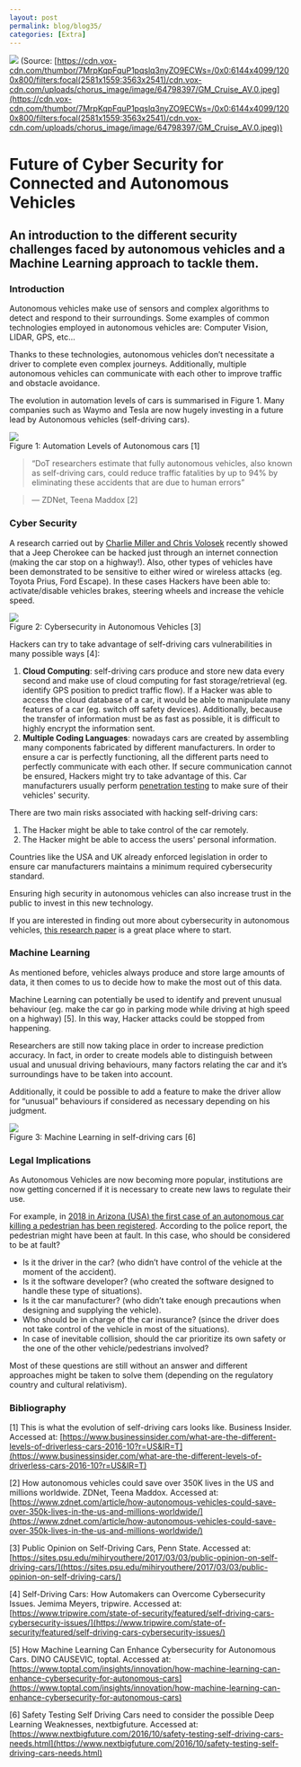 ```yaml
---
layout: post
permalink: blog/blog35/
categories: [Extra]
---
```


![](https://cdn-images-1.medium.com/max/2600/1*EWmVo5PD97pIp2VcNJBWLA.jpeg)
<span class="figcaption_hack">(Source:
[https://cdn.vox-cdn.com/thumbor/7MrpKqpFquP1pqslq3nyZO9ECWs=/0x0:6144x4099/1200x800/filters:focal(2581x1559:3563x2541)/cdn.vox-cdn.com/uploads/chorus_image/image/64798397/GM_Cruise_AV.0.jpeg](https://cdn.vox-cdn.com/thumbor/7MrpKqpFquP1pqslq3nyZO9ECWs=/0x0:6144x4099/1200x800/filters:focal(2581x1559:3563x2541)/cdn.vox-cdn.com/uploads/chorus_image/image/64798397/GM_Cruise_AV.0.jpeg))</span>

<!--end_excerpt-->

# Future of Cyber Security for Connected and Autonomous Vehicles

## An introduction to the different security challenges faced by autonomous vehicles and a Machine Learning approach to tackle them.

### Introduction

Autonomous vehicles make use of sensors and complex algorithms to detect and
respond to their surroundings. Some examples of common technologies employed in
autonomous vehicles are: Computer Vision, LIDAR, GPS, etc…

Thanks to these technologies, autonomous vehicles don’t necessitate a driver to
complete even complex journeys. Additionally, multiple autonomous vehicles can
communicate with each other to improve traffic and obstacle avoidance.

The evolution in automation levels of cars is summarised in Figure 1. Many
companies such as Waymo and Tesla are now hugely investing in a future lead by
Autonomous vehicles (self-driving cars).

![](https://cdn-images-1.medium.com/max/2000/1*dGBrOiXsipUOUpvoWgtO5g.png) <br>
<span class="figcaption_hack">Figure 1: Automation Levels of Autonomous cars [1]</span>

> “DoT researchers estimate that fully autonomous vehicles, also known as
> self-driving cars, could reduce traffic fatalities by up to 94% by eliminating
these accidents that are due to human errors”

> — ZDNet, Teena Maddox [2]

### Cyber Security

A research carried out by [Charlie Miller and Chris
Volosek](http://illmatics.com/Remote%20Car%20Hacking.pdf) recently showed that a
Jeep Cherokee can be hacked just through an internet connection (making the car
stop on a highway!). Also, other types of vehicles have been demonstrated to be
sensitive to either wired or wireless attacks (eg. Toyota Prius, Ford Escape).
In these cases Hackers have been able to: activate/disable vehicles brakes,
steering wheels and increase the vehicle speed.

![](https://cdn-images-1.medium.com/max/2000/1*44LoyXan0-n3f_EI6h57-g.png) <br>
<span class="figcaption_hack">Figure 2: Cybersecurity in Autonomous Vehicles [3]</span>

Hackers can try to take advantage of self-driving cars vulnerabilities in many
possible ways [4]:

1.  **Cloud Computing**: self-driving cars produce and store new data every second
and make use of cloud computing for fast storage/retrieval (eg. identify GPS
position to predict traffic flow). If a Hacker was able to access the cloud
database of a car, it would be able to manipulate many features of a car (eg.
switch off safety devices). Additionally, because the transfer of information
must be as fast as possible, it is difficult to highly encrypt the information
sent.
1.  **Multiple Coding Languages**: nowadays cars are created by assembling many
components fabricated by different manufacturers. In order to ensure a car is
perfectly functioning, all the different parts need to perfectly communicate
with each other. If secure communication cannot be ensured, Hackers might try to
take advantage of this. Car manufacturers usually perform [penetration
testing](https://searchsecurity.techtarget.com/definition/penetration-testing)
to make sure of their vehicles' security.

There are two main risks associated with hacking self-driving cars:

1.  The Hacker might be able to take control of the car remotely.
1.  The Hacker might be able to access the users' personal information.

Countries like the USA and UK already enforced legislation in order to ensure
car manufacturers maintains a minimum required cybersecurity standard.

Ensuring high security in autonomous vehicles can also increase trust in the
public to invest in this new technology.

If you are interested in finding out more about cybersecurity in autonomous
vehicles, [this research
paper](https://www.sciencedirect.com/science/article/pii/S096585641830555X) is a
great place where to start.

### Machine Learning

As mentioned before, vehicles always produce and store large amounts of data, it
then comes to us to decide how to make the most out of this data.

Machine Learning can potentially be used to identify and prevent unusual
behaviour (eg. make the car go in parking mode while driving at high speed on a
highway) [5]. In this way, Hacker attacks could be stopped from happening.

Researchers are still now taking place in order to increase prediction accuracy.
In fact, in order to create models able to distinguish between usual and unusual
driving behaviours, many factors relating the car and it’s surroundings have to
be taken into account.

Additionally, it could be possible to add a feature to make the driver allow for
“unusual” behaviours if considered as necessary depending on his judgment.

![](https://cdn-images-1.medium.com/max/2000/1*-N1Q137jGK8lKgPaeUgOFg.png) <br>
<span class="figcaption_hack">Figure 3: Machine Learning in self-driving cars [6]</span>

### Legal Implications

As Autonomous Vehicles are now becoming more popular, institutions are now
getting concerned if it is necessary to create new laws to regulate their use.

For example, in [2018 in Arizona (USA) the first case of an autonomous car
killing a pedestrian has been
registered](https://www.theatlantic.com/technology/archive/2018/03/can-you-sue-a-robocar/556007/).
According to the police report, the pedestrian might have been at fault. In this
case, who should be considered to be at fault?

* Is it the driver in the car? (who didn’t have control of the vehicle at the
moment of the accident).
* Is it the software developer? (who created the software designed to handle these
type of situations).
* Is it the car manufacturer? (who didn’t take enough precautions when designing
and supplying the vehicle).
* Who should be in charge of the car insurance? (since the driver does not take
control of the vehicle in most of the situations).
* In case of inevitable collision, should the car prioritize its own safety or the
one of the other vehicle/pedestrians involved?

Most of these questions are still without an answer and different approaches
might be taken to solve them (depending on the regulatory country and cultural
relativism).

### Bibliography

[1] This is what the evolution of self-driving cars looks like. Business
Insider. Accessed at:
[https://www.businessinsider.com/what-are-the-different-levels-of-driverless-cars-2016-10?r=US&IR=T](https://www.businessinsider.com/what-are-the-different-levels-of-driverless-cars-2016-10?r=US&IR=T)

[2] How autonomous vehicles could save over 350K lives in the US and millions
worldwide. ZDNet, Teena Maddox. Accessed at:
[https://www.zdnet.com/article/how-autonomous-vehicles-could-save-over-350k-lives-in-the-us-and-millions-worldwide/](https://www.zdnet.com/article/how-autonomous-vehicles-could-save-over-350k-lives-in-the-us-and-millions-worldwide/)

[3] Public Opinion on Self-Driving Cars, Penn State. Accessed at:
[https://sites.psu.edu/mihiryouthere/2017/03/03/public-opinion-on-self-driving-cars/](https://sites.psu.edu/mihiryouthere/2017/03/03/public-opinion-on-self-driving-cars/)

[4] Self-Driving Cars: How Automakers can Overcome Cybersecurity Issues. Jemima
Meyers, tripwire. Accessed at:
[https://www.tripwire.com/state-of-security/featured/self-driving-cars-cybersecurity-issues/](https://www.tripwire.com/state-of-security/featured/self-driving-cars-cybersecurity-issues/)

[5] How Machine Learning Can Enhance Cybersecurity for Autonomous Cars. DINO
CAUSEVIC, toptal. Accessed at:
[https://www.toptal.com/insights/innovation/how-machine-learning-can-enhance-cybersecurity-for-autonomous-cars](https://www.toptal.com/insights/innovation/how-machine-learning-can-enhance-cybersecurity-for-autonomous-cars)

[6] Safety Testing Self Driving Cars need to consider the possible Deep Learning
Weaknesses, nextbigfuture. Accessed at:
[https://www.nextbigfuture.com/2016/10/safety-testing-self-driving-cars-needs.html](https://www.nextbigfuture.com/2016/10/safety-testing-self-driving-cars-needs.html)
